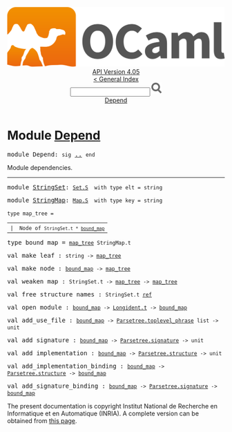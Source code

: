 <!-- ((! set title API !)) ((! set documentation !)) ((! set api !)) ((! set nobreadcrumb !)) -->
<div class="api"><header><nav class="toc brand"><a class="brand" href="https://ocaml.org/"><img src="colour-logo-gray.svg" class="svg" alt="OCaml"></a></nav><nav class="toc"><div class="toc_version"><a href="/docs" id="version-select">API Version 4.05</a></div><a href="index.html">&lt; General Index</a><div class="api_search"><input type="text" name="apisearch" id="api_search" oninput="mySearch(false);" onkeypress="this.oninput();" onclick="this.oninput();" onpaste="this.oninput();">
<img src="search_icon.svg" alt="Search" class="svg" onclick="mySearch(false)"></div>
<div id="search_results"></div><div class="toc_title"><a href="#top">Depend</a></div><ul></ul></nav></header>

<h1>Module <a href="type_Depend.html">Depend</a></h1>

<pre><span class="keyword">module</span> Depend: <code class="code"><span class="keyword">sig</span></code> <a href="Depend.html">..</a> <code class="code"><span class="keyword">end</span></code></pre><div class="info module top">
Module dependencies.<br>
</div>
<hr width="100%">

<pre><span class="keyword">module</span> <a href="Depend.StringSet.html">StringSet</a>: <code class="type"><a href="Set.S.html">Set.S</a></code><code class="type">  with type elt = string</code></pre>
<pre><span class="keyword">module</span> <a href="Depend.StringMap.html">StringMap</a>: <code class="type"><a href="Map.S.html">Map.S</a></code><code class="type">  with type key = string</code></pre>
<pre><code><span id="TYPEmap_tree"><span class="keyword">type</span> <code class="type"></code>map_tree</span> = </code></pre><table class="typetable">
<tbody><tr>
<td align="left" valign="top">
<code><span class="keyword">|</span></code></td>
<td align="left" valign="top">
<code><span id="TYPEELTmap_tree.Node"><span class="constructor">Node</span></span> <span class="keyword">of</span> <code class="type">StringSet.t * <a href="Depend.html#TYPEbound_map">bound_map</a></code></code></td>

</tr></tbody></table>



<pre><span id="TYPEbound_map"><span class="keyword">type</span> <code class="type"></code>bound_map</span> = <code class="type"><a href="Depend.html#TYPEmap_tree">map_tree</a> StringMap.t</code> </pre>


<pre><span id="VALmake_leaf"><span class="keyword">val</span> make_leaf</span> : <code class="type">string -&gt; <a href="Depend.html#TYPEmap_tree">map_tree</a></code></pre>
<pre><span id="VALmake_node"><span class="keyword">val</span> make_node</span> : <code class="type"><a href="Depend.html#TYPEbound_map">bound_map</a> -&gt; <a href="Depend.html#TYPEmap_tree">map_tree</a></code></pre>
<pre><span id="VALweaken_map"><span class="keyword">val</span> weaken_map</span> : <code class="type">StringSet.t -&gt; <a href="Depend.html#TYPEmap_tree">map_tree</a> -&gt; <a href="Depend.html#TYPEmap_tree">map_tree</a></code></pre>
<pre><span id="VALfree_structure_names"><span class="keyword">val</span> free_structure_names</span> : <code class="type">StringSet.t <a href="Pervasives.html#TYPEref">ref</a></code></pre>
<pre><span id="VALopen_module"><span class="keyword">val</span> open_module</span> : <code class="type"><a href="Depend.html#TYPEbound_map">bound_map</a> -&gt; <a href="Longident.html#TYPEt">Longident.t</a> -&gt; <a href="Depend.html#TYPEbound_map">bound_map</a></code></pre>
<pre><span id="VALadd_use_file"><span class="keyword">val</span> add_use_file</span> : <code class="type"><a href="Depend.html#TYPEbound_map">bound_map</a> -&gt; <a href="Parsetree.html#TYPEtoplevel_phrase">Parsetree.toplevel_phrase</a> list -&gt; unit</code></pre>
<pre><span id="VALadd_signature"><span class="keyword">val</span> add_signature</span> : <code class="type"><a href="Depend.html#TYPEbound_map">bound_map</a> -&gt; <a href="Parsetree.html#TYPEsignature">Parsetree.signature</a> -&gt; unit</code></pre>
<pre><span id="VALadd_implementation"><span class="keyword">val</span> add_implementation</span> : <code class="type"><a href="Depend.html#TYPEbound_map">bound_map</a> -&gt; <a href="Parsetree.html#TYPEstructure">Parsetree.structure</a> -&gt; unit</code></pre>
<pre><span id="VALadd_implementation_binding"><span class="keyword">val</span> add_implementation_binding</span> : <code class="type"><a href="Depend.html#TYPEbound_map">bound_map</a> -&gt; <a href="Parsetree.html#TYPEstructure">Parsetree.structure</a> -&gt; <a href="Depend.html#TYPEbound_map">bound_map</a></code></pre>
<pre><span id="VALadd_signature_binding"><span class="keyword">val</span> add_signature_binding</span> : <code class="type"><a href="Depend.html#TYPEbound_map">bound_map</a> -&gt; <a href="Parsetree.html#TYPEsignature">Parsetree.signature</a> -&gt; <a href="Depend.html#TYPEbound_map">bound_map</a></code></pre><div class="copyright">The present documentation is copyright Institut National de Recherche en Informatique et en Automatique (INRIA). A complete version can be obtained from <a href="http://caml.inria.fr/pub/docs/manual-ocaml/">this page</a>.</div></div>